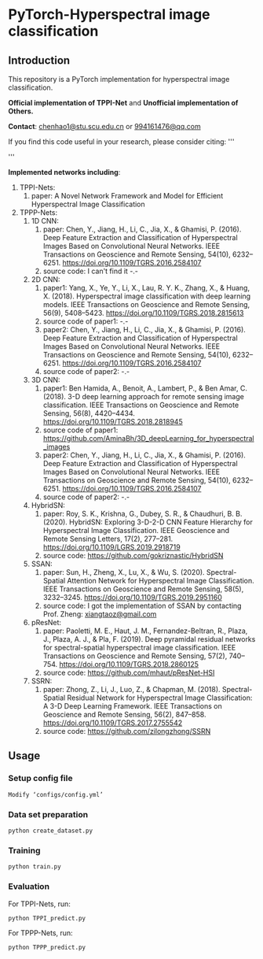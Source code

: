 # PyTorch-Hyperspectral image classification
## Introduction
This repository is a PyTorch implementation for hyperspectral image classification.

**Official implementation of TPPI-Net** and **Unofficial implementation of Others.**

**Contact**: chenhao1@stu.scu.edu.cn  or  994161476@qq.com

If you find this code useful in your research, please consider citing:
'''

'''

**Implemented networks including**:
1. TPPI-Nets: 
   1. paper: A Novel Network Framework and Model for Efficient Hyperspectral Image Classification
2. TPPP-Nets:
   1. 1D CNN:
      1. paper: Chen, Y., Jiang, H., Li, C., Jia, X., & Ghamisi, P. (2016). Deep Feature Extraction and Classification of Hyperspectral Images Based on Convolutional Neural Networks. IEEE Transactions on Geoscience and Remote Sensing, 54(10), 6232–6251. https://doi.org/10.1109/TGRS.2016.2584107
      2. source code: I can't find it -.- 
   2. 2D CNN:
      1. paper1: Yang, X., Ye, Y., Li, X., Lau, R. Y. K., Zhang, X., & Huang, X. (2018). Hyperspectral image classification with deep learning models. IEEE Transactions on Geoscience and Remote Sensing, 56(9), 5408–5423. https://doi.org/10.1109/TGRS.2018.2815613
      2. source code of paper1: -.-
      3. paper2: Chen, Y., Jiang, H., Li, C., Jia, X., & Ghamisi, P. (2016). Deep Feature Extraction and Classification of Hyperspectral Images Based on Convolutional Neural Networks. IEEE Transactions on Geoscience and Remote Sensing, 54(10), 6232–6251. https://doi.org/10.1109/TGRS.2016.2584107
      4. source code of paper2: -.-
   3. 3D CNN:
      1. paper1: Ben Hamida, A., Benoit, A., Lambert, P., & Ben Amar, C. (2018). 3-D deep learning approach for remote sensing image classification. IEEE Transactions on Geoscience and Remote Sensing, 56(8), 4420–4434. https://doi.org/10.1109/TGRS.2018.2818945
      2. source code of paper1: https://github.com/AminaBh/3D_deepLearning_for_hyperspectral_images
      3. paper2: Chen, Y., Jiang, H., Li, C., Jia, X., & Ghamisi, P. (2016). Deep Feature Extraction and Classification of Hyperspectral Images Based on Convolutional Neural Networks. IEEE Transactions on Geoscience and Remote Sensing, 54(10), 6232–6251. https://doi.org/10.1109/TGRS.2016.2584107
      4. source code of paper2: -.-
   4. HybridSN: 
      1. paper: Roy, S. K., Krishna, G., Dubey, S. R., & Chaudhuri, B. B. (2020). HybridSN: Exploring 3-D-2-D CNN Feature Hierarchy for Hyperspectral Image Classification. IEEE Geoscience and Remote Sensing Letters, 17(2), 277–281. https://doi.org/10.1109/LGRS.2019.2918719
      2. source code: https://github.com/gokriznastic/HybridSN
   5. SSAN: 
      1. paper: Sun, H., Zheng, X., Lu, X., & Wu, S. (2020). Spectral-Spatial Attention Network for Hyperspectral Image Classification. IEEE Transactions on Geoscience and Remote Sensing, 58(5), 3232–3245. https://doi.org/10.1109/TGRS.2019.2951160
      2. source code: I got the implementation of SSAN by contacting Prof. Zheng: xiangtaoz@gmail.com 
   6. pResNet:
      1. paper: Paoletti, M. E., Haut, J. M., Fernandez-Beltran, R., Plaza, J., Plaza, A. J., & Pla, F. (2019). Deep pyramidal residual networks for spectral-spatial hyperspectral image classification. IEEE Transactions on Geoscience and Remote Sensing, 57(2), 740–754. https://doi.org/10.1109/TGRS.2018.2860125
      2. source code: https://github.com/mhaut/pResNet-HSI
   7. SSRN:
      1. paper: Zhong, Z., Li, J., Luo, Z., & Chapman, M. (2018). Spectral-Spatial Residual Network for Hyperspectral Image Classification: A 3-D Deep Learning Framework. IEEE Transactions on Geoscience and Remote Sensing, 56(2), 847–858. https://doi.org/10.1109/TGRS.2017.2755542
      2. source code: https://github.com/zilongzhong/SSRN
## Usage
### Setup config file
```
Modify ‘configs/config.yml’
```
### Data set preparation

```
python create_dataset.py
```

### Training

```
python train.py
```

### Evaluation
For TPPI-Nets, run: 
```
python TPPI_predict.py
```
For TPPP-Nets, run: 
```
python TPPP_predict.py
```


